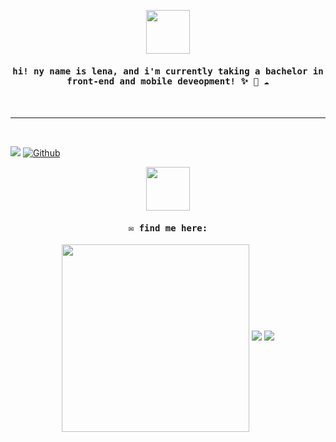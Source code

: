 <p align="center">
  <img src="https://media.giphy.com/media/kcwaVQJLWCqcK1s8zW/giphy.gif" width="70" height="70" />
  </p>
<h4 align="center"><samp> hi! ny name is lena, and i'm currently taking a bachelor in front-end and mobile deveopment! ✨ 🌱 ☁️ </samp></h4>
<br>
<hr>
<br>

![](https://visitor-badge.laobi.icu/badge?page_id=lenasorken.lenasorken)
[![Github](https://img.shields.io/github/followers/lenasorken?label=Follow&style=social)](https://github.com/lenasorken.lenasorken)

<p align="center">
  <img src="https://media.giphy.com/media/hcYsJPR6cueI2ruIVu/giphy.gif" width="70" height="70" />
 </p> 
<h4 align="center"><samp>✉️ find me here: 
</samp></h4>
<p align="center">
  <img src = "https://media.giphy.com/media/ixXVVhKYJHvCbaqfXo/giphy.gif" width = "300" height = "300" align = "center">
  <a href="mailto:lena_sorken@hotmail.com"><img src = "https://img.shields.io/badge/gmail-%23D14836.svg?&style=for-the-badge&logo=gmail&logoColor=white"></a>   
  <a href="https://www.linkedin.com/in/lena-folde-sorken-6908b11ab/"><img src="https://img.shields.io/badge/linkedin-%230077B5.svg?&style=for-the-badge&logo=linkedin&logoColor=white"/></a>
</p>
